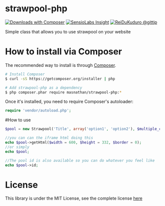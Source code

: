 strawpool-php
=============

[![Downloads with Composer](https://poser.pugx.org/masnathan/strawpool-php/downloads.png)](https://packagist.org/packages/masnathan/strawpool-php)
[![SensioLabs Insight](https://insight.sensiolabs.com/projects/297d6f83-32a0-42a5-9386-8206f601c4c7/mini.png)](https://insight.sensiolabs.com/projects/297d6f83-32a0-42a5-9386-8206f601c4c7)
[![ReiDuKuduro @gittip](http://bottlepy.org/docs/dev/_static/Gittip.png)](https://www.gittip.com/ReiDuKuduro/)

Simple class that allows you to use strawpool on your website

# How to install via Composer

The recommended way to install is through [Composer](http://composer.org).

```sh
# Install Composer
$ curl -sS https://getcomposer.org/installer | php

# Add strawpool-php as a dependency
$ php composer.phar require masnathan/strawpool-php:*
```

Once it's installed, you need to require Composer's autoloader:

```php
require 'vendor/autoload.php';
```

#How to use

```php
$pool = new Strawpool('Title', array('option1', 'option2'), $multiple_choice = true, $permissive = false);

//you can can the iframe html doing this
echo $pool->getHtml($width = 600, $height = 332, $border = 0);
//or simply
echo $pool;

//The pool id is also available so you can do whatever you feel like
echo $pool->id;

```

# License

This library is under the MIT License, see the complete license [here](LICENSE)
